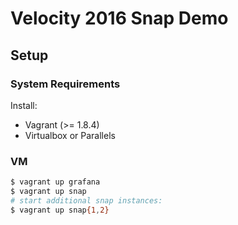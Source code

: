 # Velocity 2016 Snap Demo

## Setup

### System Requirements

Install:

* Vagrant (>= 1.8.4)
* Virtualbox or Parallels

### VM

```bash
$ vagrant up grafana
$ vagrant up snap
# start additional snap instances:
$ vagrant up snap{1,2}
```
